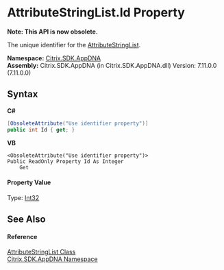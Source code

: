 # AttributeStringList.Id Property 
 

**Note: This API is now obsolete.**

The unique identifier for the <a href="e2dc937e-f4d2-0822-0847-944b7fb4f6f9">AttributeStringList</a>.

**Namespace:**&nbsp;[Citrix.SDK.AppDNA](index.md)<br />**Assembly:**&nbsp;Citrix.SDK.AppDNA (in Citrix.SDK.AppDNA.dll) Version: 7.11.0.0 (7.11.0.0)

## Syntax

**C#**
```csharp
[ObsoleteAttribute("Use identifier property")]
public int Id { get; }
```

**VB**
```vbnet
<ObsoleteAttribute("Use identifier property")>
Public ReadOnly Property Id As Integer
	Get
```


#### Property Value
Type: <a href="http://msdn2.microsoft.com/en-us/library/td2s409d" target="_blank">Int32</a>

## See Also


#### Reference
<a href="e2dc937e-f4d2-0822-0847-944b7fb4f6f9">AttributeStringList Class</a><br /><a href="fe2d265b-410b-8b11-1eb4-a790e0b062bf">Citrix.SDK.AppDNA Namespace</a><br />